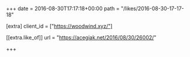 +++
date = 2016-08-30T17:17:18+00:00
path = "/likes/2016-08-30-17-17-18"

[extra]
client_id = ["https://woodwind.xyz/"]

[[extra.like_of]]
url = "https://acegiak.net/2016/08/30/26002/"

+++

